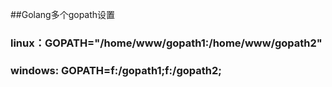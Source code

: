 ##Golang多个gopath设置
### linux：GOPATH="/home/www/gopath1:/home/www/gopath2"
### windows: GOPATH=f:/gopath1;f:/gopath2;